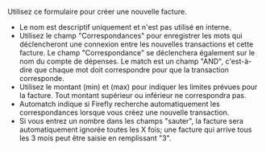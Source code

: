 Utilisez ce formulaire pour créer une nouvelle facture.

* Le nom est descriptif uniquement et n'est pas utilisé en interne.
* Utilisez le champ "Correspondances" pour enregistrer les mots qui déclencheront une connexion entre les nouvelles transactions et cette facture. Le champ "Correspondance" se déclenchera également sur le nom du compte de dépenses. Le match est un champ "AND", c'est-à-dire que chaque mot doit correspondre pour que la transaction corresponde.
* Utilisez le montant (min) et (max) pour indiquer les limites prévues pour la facture. Tout montant supérieur ou inférieur ne correspondra pas.
* Automatch indique si Firefly recherche automatiquement les correspondances lorsque vous créez une nouvelle transaction.
* Si vous entrez un nombre dans les champs "sauter", la facture sera automatiquement ignorée toutes les X fois; une facture qui arrive tous les 3 mois peut être saisie en remplissant "3".